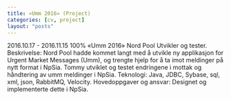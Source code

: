 ```yaml
---
title: «Umm 2016» (Project)
categories: [cv, project]
layout: "posts"
---
```


2016.10.17 - 2016.11.15	100%	«Umm 2016»
Nord Pool
Utvikler og tester.
Beskrivelse: Nord Pool hadde kommet langt med å utvikle ny applikasjon for Urgent Market Messages (Umm), og trengte hjelp for å ta imot meldinger på nytt format i NpSia.
Tommy utviklet og testet endringene i mottak og håndtering av umm meldinger i NpSia.
Teknologi: Java, JDBC, Sybase, sql, xml, json, RabbitMQ, Velocity.
Hovedoppgaver og ansvar: Designet og implementerte dette i NpSia.